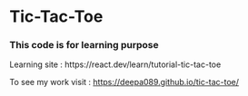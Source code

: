 # Tic-Tac-Toe
<h3> This code is for learning purpose </h3>
Learning site : https://react.dev/learn/tutorial-tic-tac-toe

To see my work visit : https://deepa089.github.io/tic-tac-toe/
